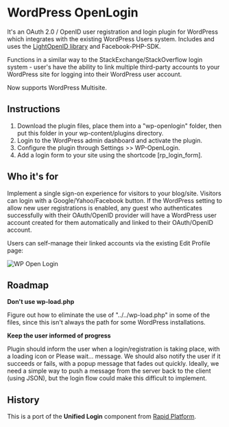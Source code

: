 WordPress OpenLogin
====================

It's an OAuth 2.0 / OpenID user registration and login plugin for WordPress which integrates with the existing WordPress Users system. Includes and uses the [LightOpenID library](https://github.com/iignatov/LightOpenID) and Facebook-PHP-SDK.

Functions in a similar way to the StackExchange/StackOverflow login system - user's have the ability to link multiple third-party accounts to your WordPress site for logging into their WordPress user account.

Now supports WordPress Multisite.

Instructions
------------

1. Download the plugin files, place them into a "wp-openlogin" folder, then put this folder in your wp-content/plugins directory.
2. Login to the WordPress admin dashboard and activate the plugin.
2. Configure the plugin through Settings >> WP-OpenLogin.
3. Add a login form to your site using the shortcode [rp_login_form].

Who it's for
------------

Implement a single sign-on experience for visitors to your blog/site. Visitors can login with a Google/Yahoo/Facebook button. If the WordPress setting to allow new user registrations is enabled, any guest who authenticates successfully with their OAuth/OpenID provider will have a WordPress user account created for them automatically and linked to their OAuth/OpenID account.

Users can self-manage their linked accounts via the existing Edit Profile page:

![WP Open Login](http://files.glassocean.net/github/wp-openlogin.png)

Roadmap
-------

**Don't use wp-load.php**

Figure out how to eliminate the use of "../../wp-load.php" in some of the files, since this isn't always the path for some WordPress installations.

**Keep the user informed of progress**

Plugin should inform the user when a login/registration is taking place, with a loading icon or Please wait... message. We should also notify the user if it succeeds or fails, with a popup message that fades out quickly. Ideally, we need a simple way to push a message from the server back to the client (using JSON), but the login flow could make this difficult to implement.

History
-------

This is a port of the **Unified Login** component from [Rapid Platform](http://github.com/perrybutler/rapidplatform).
